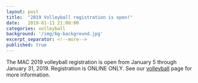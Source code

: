 ```yaml
---
layout: post
title:  "2019 Volleyball registration is open!"
date:   2019-01-11 21:00:00
categories: volleyball
background: '/img/bg-background.jpg'
excerpt_separator: <!--more-->
published: true
---
```

The MAC 2019 volleyball registration is open from January 5 through January 31, 2019.
Registration is ONLINE ONLY. See our [volleyball](/volleyball) page for more information.